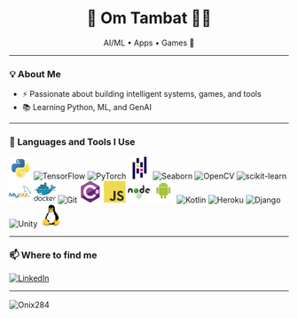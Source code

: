 <h1 align="center">🤖 Om Tambat 👨‍💻</h1>
<p align="center">AI/ML • Apps • Games 🚀</p>

---

### 💡 About Me

- ⚡ Passionate about building intelligent systems, games, and tools  
- 📚 Learning Python, ML, and GenAI

---

### 🚀 Languages and Tools I Use

<p align="left">
  <img src="https://raw.githubusercontent.com/devicons/devicon/master/icons/python/python-original.svg" width="40" alt="Python" />
  <img src="https://www.vectorlogo.zone/logos/tensorflow/tensorflow-icon.svg" width="40" alt="TensorFlow" />
  <img src="https://www.vectorlogo.zone/logos/pytorch/pytorch-icon.svg" width="40" alt="PyTorch" />
  <img src="https://raw.githubusercontent.com/devicons/devicon/master/icons/pandas/pandas-original.svg" width="40" alt="Pandas" />
  <img src="https://seaborn.pydata.org/_images/logo-mark-lightbg.svg" width="40" alt="Seaborn" />
  <img src="https://www.vectorlogo.zone/logos/opencv/opencv-icon.svg" width="40" alt="OpenCV" />
  <img src="https://upload.wikimedia.org/wikipedia/commons/0/05/Scikit_learn_logo_small.svg" width="40" alt="scikit-learn" />
  <img src="https://raw.githubusercontent.com/devicons/devicon/master/icons/mysql/mysql-original-wordmark.svg" width="40" alt="MySQL" />
  <img src="https://raw.githubusercontent.com/devicons/devicon/master/icons/docker/docker-original-wordmark.svg" width="40" alt="Docker" />
  <img src="https://www.vectorlogo.zone/logos/git-scm/git-scm-icon.svg" width="40" alt="Git" />
  <img src="https://raw.githubusercontent.com/devicons/devicon/master/icons/csharp/csharp-original.svg" width="40" alt="C#" />
  <img src="https://raw.githubusercontent.com/devicons/devicon/master/icons/javascript/javascript-original.svg" width="40" alt="JavaScript" />
  <img src="https://raw.githubusercontent.com/devicons/devicon/master/icons/nodejs/nodejs-original-wordmark.svg" width="40" alt="NodeJS" />
  <img src="https://raw.githubusercontent.com/devicons/devicon/master/icons/android/android-original-wordmark.svg" width="40" alt="Android" />
  <img src="https://www.vectorlogo.zone/logos/kotlinlang/kotlinlang-icon.svg" width="40" alt="Kotlin" />
  <img src="https://www.vectorlogo.zone/logos/heroku/heroku-icon.svg" width="40" alt="Heroku" />
  <img src="https://cdn.worldvectorlogo.com/logos/django.svg" width="40" alt="Django" />
  <img src="https://www.vectorlogo.zone/logos/unity3d/unity3d-icon.svg" width="40" alt="Unity" />
  <img src="https://raw.githubusercontent.com/devicons/devicon/master/icons/linux/linux-original.svg" width="40" alt="Linux" />
</p>

---

### 📫 Where to find me

[![LinkedIn](https://img.shields.io/badge/LinkedIn-Om%20Tambat-%230a77b6?style=for-the-badge&logo=linkedin&logoColor=white)](https://www.linkedin.com/in/om-tambat-61439b245/)

---

<p><img align="center" src="https://github-readme-streak-stats.herokuapp.com/?user=Onix284&" alt="Onix284"/></p>
